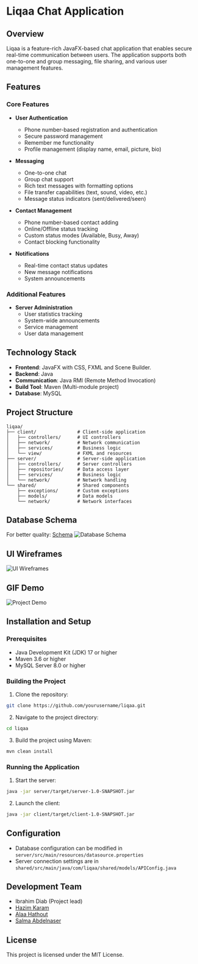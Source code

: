 # Liqaa Chat Application

## Overview
Liqaa is a feature-rich JavaFX-based chat application that enables secure real-time communication between users. The application supports both one-to-one and group messaging, file sharing, and various user management features.

## Features

### Core Features
- **User Authentication**
  - Phone number-based registration and authentication
  - Secure password management
  - Remember me functionality
  - Profile management (display name, email, picture, bio)

- **Messaging**
  - One-to-one chat
  - Group chat support
  - Rich text messages with formatting options
  - File transfer capabilities (text, sound, video, etc.)
  - Message status indicators (sent/delivered/seen)

- **Contact Management**
  - Phone number-based contact adding
  - Online/Offline status tracking
  - Custom status modes (Available, Busy, Away)
  - Contact blocking functionality

- **Notifications**
  - Real-time contact status updates
  - New message notifications
  - System announcements

### Additional Features
- **Server Administration**
  - User statistics tracking
  - System-wide announcements
  - Service management
  - User data management

## Technology Stack
- **Frontend**: JavaFX with CSS, FXML and Scene Builder.
- **Backend**: Java
- **Communication**: Java RMI (Remote Method Invocation)
- **Build Tool**: Maven (Multi-module project)
- **Database**: MySQL
## Project Structure
```
liqaa/
├── client/               # Client-side application
│   ├── controllers/      # UI controllers
│   ├── network/          # Network communication
│   ├── services/         # Business logic
│   └── view/             # FXML and resources
├── server/               # Server-side application
│   ├── controllers/      # Server controllers
│   ├── repositories/     # Data access layer
│   ├── services/         # Business logic
│   └── network/          # Network handling
└── shared/               # Shared components
    ├── exceptions/       # Custom exceptions
    ├── models/           # Data models
    └── network/          # Network interfaces
```

## Database Schema
For better quality: [Schema](https://drawsql.app/teams/iti-41/diagrams/chatting-app)
![Database Schema](./readme_resources/images/schema.png)

## UI Wireframes
![UI Wireframes](./readme_resources/images/wireframes.png)

## GIF Demo
![Project Demo](./readme_resources/images/demo.gif)

## Installation and Setup

### Prerequisites
- Java Development Kit (JDK) 17 or higher
- Maven 3.6 or higher
- MySQL Server 8.0 or higher

### Building the Project
1. Clone the repository:
```bash
git clone https://github.com/yourusername/liqaa.git
```

2. Navigate to the project directory:
```bash
cd liqaa
```

3. Build the project using Maven:
```bash
mvn clean install
```

### Running the Application
1. Start the server:
```bash
java -jar server/target/server-1.0-SNAPSHOT.jar
```

2. Launch the client:
```bash
java -jar client/target/client-1.0-SNAPSHOT.jar
```

## Configuration
- Database configuration can be modified in `server/src/main/resources/datasource.properties`
- Server connection settings are in `shared/src/main/java/com/liqaa/shared/models/APIConfig.java`

## Development Team
- Ibrahim Diab (Project lead)
- [Hazim Karam](https://github.com/Hazim-Karam159)
- [Alaa Hathout](https://github.com/AlaaHathout)
- [Salma Abdelnaser](https://github.com/SalmAAbdelnaseR)


## License
This project is licensed under the MIT License.


